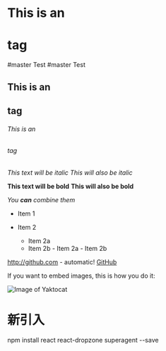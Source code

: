 ﻿# This is an <h1> tag

#master Test
#master Test

## This is an <h2> tag

###### This is an <h6>tag

*This text will be italic*
_This will also be italic_

**This text will be bold**
**This will also be bold**

_You **can** combine them_

- Item 1
- Item 2

  - Item 2a
  - Item 2b - Item 2a - Item 2b

http://github.com - automatic!
[GitHub](http://github.com)

If you want to embed images, this is how you do it:

![Image of Yaktocat](https://octodex.github.com/images/yaktocat.png)

# 新引入

npm install react react-dropzone superagent --save
